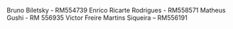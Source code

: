 Bruno Biletsky - RM554739
Enrico Ricarte Rodrigues - RM558571
Matheus Gushi - RM 556935
Victor Freire Martins Siqueira – RM556191
